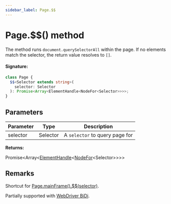 ```yaml
---
sidebar_label: Page.$$
---
```


# Page.$$() method

The method runs `document.querySelectorAll` within the page. If no elements match the selector, the return value resolves to `[]`.

#### Signature:

```typescript
class Page {
  $$<Selector extends string>(
    selector: Selector
  ): Promise<Array<ElementHandle<NodeFor<Selector>>>>;
}
```

## Parameters

| Parameter | Type     | Description                               |
| --------- | -------- | ----------------------------------------- |
| selector  | Selector | A <code>selector</code> to query page for |

**Returns:**

Promise&lt;Array&lt;[ElementHandle](./puppeteer.elementhandle.md)&lt;[NodeFor](./puppeteer.nodefor.md)&lt;Selector&gt;&gt;&gt;&gt;

## Remarks

Shortcut for [Page.mainFrame().$$(selector)](./puppeteer.frame.__.md).

Partially supported with [WebDriver BiDi](https://pptr.dev/faq#q-what-is-the-status-of-cross-browser-support).
